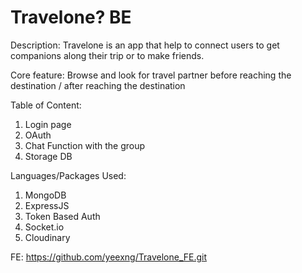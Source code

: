 # Travelone? BE

Description: Travelone is an app that help to connect users to get companions along their trip or to make friends.

Core feature: 
Browse and look for travel partner before reaching the destination / after reaching the destination

Table of Content:
1. Login page 
2. OAuth
3. Chat Function with the group
4. Storage DB


Languages/Packages Used:
1. MongoDB
2. ExpressJS
3. Token Based Auth
4. Socket.io
5. Cloudinary

FE: https://github.com/yeexng/Travelone_FE.git

